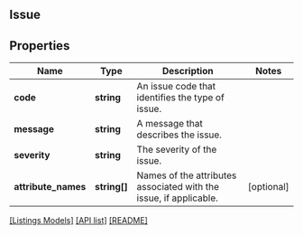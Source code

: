 ## Issue

## Properties

Name | Type | Description | Notes
------------ | ------------- | ------------- | -------------
**code** | **string** | An issue code that identifies the type of issue. |
**message** | **string** | A message that describes the issue. |
**severity** | **string** | The severity of the issue. |
**attribute_names** | **string[]** | Names of the attributes associated with the issue, if applicable. | [optional]

[[Listings Models]](../) [[API list]](../../Api) [[README]](../../../README.md)
